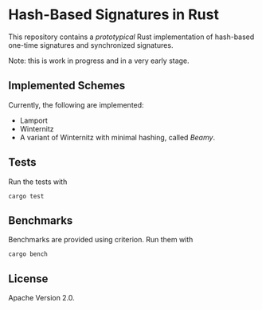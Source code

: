 # Hash-Based Signatures in Rust

This repository contains a *prototypical* Rust implementation of hash-based one-time signatures and synchronized signatures.

Note: this is work in progress and in a very early stage.

## Implemented Schemes

Currently, the following are implemented:
- Lamport
- Winternitz
- A variant of Winternitz with minimal hashing, called *Beamy*.


## Tests

Run the tests with

```
cargo test
```

## Benchmarks

Benchmarks are provided using criterion. Run them with

```
cargo bench
```

## License

Apache Version 2.0.